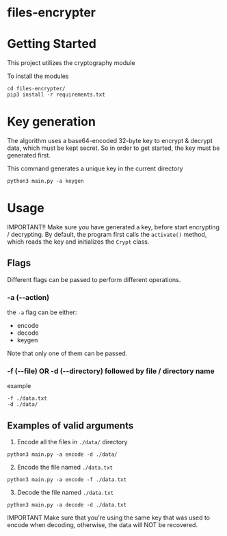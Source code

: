 # files-encrypter

# Getting Started
This project utilizes the cryptography module

To install the modules
```
cd files-encrypter/
pip3 install -r requirements.txt
```


# Key generation
The algorithm uses a base64-encoded 32-byte key to encrypt & decrypt data, which must be kept secret. 
So in order to get started, the key must be generated first.

This command generates a unique key in the current directory
```
python3 main.py -a keygen
```

# Usage

IMPORTANT!! Make sure you have generated a key, before start encrypting / decrypting.
By default, the program first calls the `activate()` method, which reads the key and initializes the `Crypt` class.


## Flags

Different flags can be passed to perform different operations.

### -a (--action)
the `-a` flag can be either:
- encode
- decode
- keygen

Note that only one of them can be passed.

### -f (--file) OR -d (--directory) followed by file / directory name
example 
```
-f ./data.txt
-d ./data/
```

## Examples of valid arguments
1) Encode all the files in `./data/` directory
```
python3 main.py -a encode -d ./data/
```
2) Encode the file named `./data.txt`
```
python3 main.py -a encode -f ./data.txt
```

3) Decode the file named `./data.txt`
```
python3 main.py -a decode -d ./data.txt
```




IMPORTANT Make sure that you're using the same key that was used to encode when decoding, otherwise, the data will NOT be recovered.
